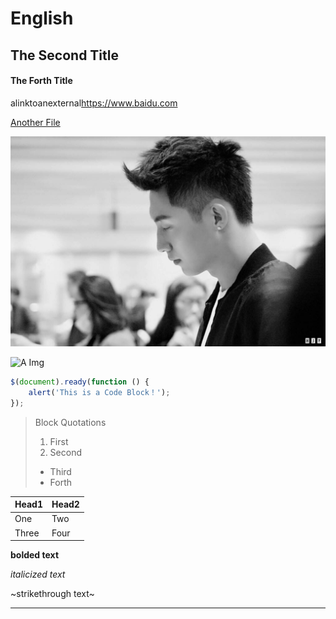 # English
## The Second Title
#### The Forth Title
alinktoanexternal<https://www.baidu.com>

[Another File](./REBACK.md)

![File Img](./image.jpg)

![A Img](https://img2.baidu.com/it/u=111713540,615806613&fm=26&fmt=auto&gp=0.jpg)

```javascript
$(document).ready(function () {
    alert('This is a Code Block！');
});
```
> Block Quotations
> 1. First
> 2. Second
> +  Third
> +  Forth

|  Head1   | Head2 |
|  ----  | ----  |
| One  | Two |
| Three  | Four |

**bolded text**

*italicized text*

~strikethrough text~

***
